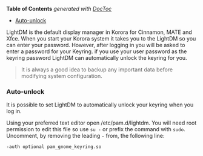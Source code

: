 

**Table of Contents**  *generated with [DocToc](https://github.com/thlorenz/doctoc)*

- [Auto-unlock](#auto-unlock)



LightDM is the default display manager in Korora for Cinnamon, MATE and Xfce. When you start your Korora system it takes you to the LightDM so you can enter your password. However, after logging in you will be asked to enter a password for your Keyring. if you use your user password as the keyring password LightDM can automatically unlock the keyring for you.
>It is always a good idea to backup any important data before modifying system configuration.

### Auto-unlock
It is possible to set LightDM to automatically unlock your keyring when you log in.

Using your preferred text editor open /etc/pam.d/lightdm. You will need root permission to edit this file so use `su -` or prefix the command with `sudo`. Uncomment, by removing the leading `-` from, the following line:
```bash
-auth optional pam_gnome_keyring.so
```